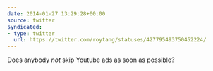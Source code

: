 ```yaml
---
date: 2014-01-27 13:29:28+00:00
source: twitter
syndicated:
- type: twitter
  url: https://twitter.com/roytang/statuses/427795493750452224/
---
```


Does anybody *not* skip Youtube ads as soon as possible?